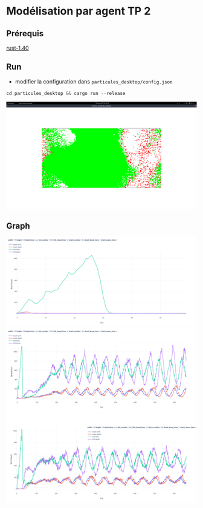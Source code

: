 # Modélisation par agent TP 2

## Prérequis

[rust-1.40](https://www.rust-lang.org/learn/get-started)

## Run

- modifier la configuration dans `particules_desktop/config.json`

```rust
cd particules_desktop && cargo run --release
```

![](graph/screen.png)

## Graph

![](graph/1.png)
![](graph/2.png)
![](graph/3.png)

